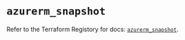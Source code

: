 # `azurerm_snapshot`

Refer to the Terraform Registory for docs: [`azurerm_snapshot`](https://registry.terraform.io/providers/hashicorp/azurerm/3.0.2/docs/resources/snapshot).
